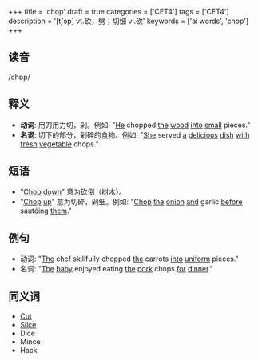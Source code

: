 +++
title = 'chop'
draft = true
categories = ['CET4']
tags = ['CET4']
description = '[t∫ɔp] vt.砍，劈；切细 vi.砍'
keywords = ['ai words', 'chop']
+++

## 读音
/chɒp/

## 释义
- **动词**: 用刀用力切，剁。例如: "[He](/zh/post/he/) chopped [the](/zh/post/the/) [wood](/zh/post/wood/) [into](/zh/post/into/) [small](/zh/post/small/) pieces."
- **名词**: 切下的部分，剁碎的食物。例如: "[She](/zh/post/she/) served [a](/zh/post/a/) [delicious](/zh/post/delicious/) [dish](/zh/post/dish/) [with](/zh/post/with/) [fresh](/zh/post/fresh/) [vegetable](/zh/post/vegetable/) chops."

## 短语
- "[Chop](/zh/post/chop/) [down](/zh/post/down/)" 意为砍倒（树木）。
- "[Chop](/zh/post/chop/) [up](/zh/post/up/)" 意为切碎，剁细。例如: "[Chop](/zh/post/chop/) [the](/zh/post/the/) [onion](/zh/post/onion/) [and](/zh/post/and/) garlic [before](/zh/post/before/) sautéing [them](/zh/post/them/)."

## 例句
- 动词: "[The](/zh/post/the/) chef skillfully chopped [the](/zh/post/the/) carrots [into](/zh/post/into/) [uniform](/zh/post/uniform/) pieces."
- 名词: "[The](/zh/post/the/) [baby](/zh/post/baby/) enjoyed eating [the](/zh/post/the/) [pork](/zh/post/pork/) chops [for](/zh/post/for/) [dinner](/zh/post/dinner/)."

## 同义词
- [Cut](/zh/post/cut/)
- [Slice](/zh/post/slice/)
- Dice
- Mince
- Hack
